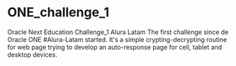 # ONE_challenge_1
Oracle Next Education Challenge_1 Alura Latam
The first challenge since de Oracle ONE #Alura-Latam started.
It's a simple crypting-decrypting routine for web page trying to develop an auto-response page for cell, tablet and desktop devices.
